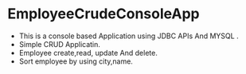 # EmployeeCrudeConsoleApp
* This is a console based Application using JDBC APIs And MYSQL .
* Simple CRUD Applicatin.
* Employee create,read, update And delete. 
* Sort employee by using city,name.

